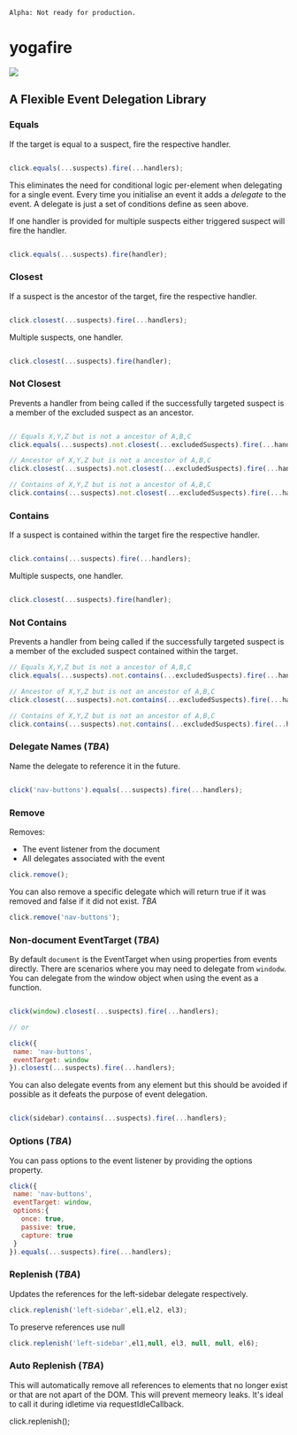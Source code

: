 ```
Alpha: Not ready for production.
```
# yogafire

<img src="https://preview.ibb.co/bYQGNa/yoga_fire.gif">

## A Flexible Event Delegation Library

### Equals 
If the target is equal to a suspect, fire the respective handler.
```javascript

click.equals(...suspects).fire(...handlers);
```
This eliminates the need for conditional logic per-element when delegating for a single event. 
Every time you initialise an event it adds a _delegate_ to the event. A delegate is just a set of conditions 
define as seen above.

If one handler is provided for multiple suspects either triggered suspect will fire the handler.
```javascript

click.equals(...suspects).fire(handler);
```
### Closest 
If a suspect is the ancestor of the target, fire the respective handler.
```javascript

click.closest(...suspects).fire(...handlers);
``` 
Multiple suspects, one handler.
```javascript

click.closest(...suspects).fire(handler);
```
### Not Closest
Prevents a handler from being called if the successfully targeted suspect is a member of the excluded suspect as an ancestor. 
```javascript

// Equals X,Y,Z but is not a ancestor of A,B,C
click.equals(...suspects).not.closest(...excludedSuspects).fire(...handlers);

// Ancestor of X,Y,Z but is not a ancestor of A,B,C
click.closest(...suspects).not.closest(...excludedSuspects).fire(...handlers);

// Contains of X,Y,Z but is not a ancestor of A,B,C
click.contains(...suspects).not.closest(...excludedSuspects).fire(...handlers);
```
### Contains 
If a suspect is contained within the target fire the respective handler.
```javascript

click.contains(...suspects).fire(...handlers);
``` 
Multiple suspects, one handler.
```javascript

click.closest(...suspects).fire(handler);
```
### Not Contains
Prevents a handler from being called if the successfully targeted suspect is a member of the excluded suspect contained within the target.

```javascript
// Equals X,Y,Z but is not a ancestor of A,B,C
click.equals(...suspects).not.contains(...excludedSuspects).fire(...handlers);

// Ancestor of X,Y,Z but is not an ancestor of A,B,C
click.closest(...suspects).not.contains(...excludedSuspects).fire(...handlers);

// Contains of X,Y,Z but is not an ancestor of A,B,C
click.contains(...suspects).not.contains(...excludedSuspects).fire(...handlers);
```

### Delegate Names (*TBA*) 
Name the delegate to reference it in the future. 
```javascript

click('nav-buttons').equals(...suspects).fire(...handlers);
```

### Remove 
Removes: 
- The event listener from the document
- All delegates associated with the event

```javascript
click.remove();
```
You can also remove a specific delegate which will return true if it was removed 
and false if it did not exist.
*TBA*
```javascript
click.remove('nav-buttons');
```


### Non-document EventTarget (*TBA*)
By default `document` is the EventTarget when using properties from events directly. 
There are scenarios where you may need to delegate from `windodw`.
You can delegate from the window object when using the event as a function.
```javascript

click(window).closest(...suspects).fire(...handlers);

// or 

click({
 name: 'nav-buttons',
 eventTarget: window
}).closest(...suspects).fire(...handlers);
``` 
You can also delegate events from any element but this should be avoided if possible as it defeats the purpose of event delegation.

```javascript

click(sidebar).contains(...suspects).fire(...handlers);
``` 

### Options (*TBA*)
You can pass options to the event listener by providing the options property.
```javascript
click({
 name: 'nav-buttons',
 eventTarget: window,
 options:{
   once: true,
   passive: true,
   capture: true
 }
}).equals(...suspects).fire(...handlers);
``` 

### Replenish (*TBA*)
Updates the references for the left-sidebar delegate respectively.
```javascript
click.replenish('left-sidebar',el1,el2, el3);
```
To preserve references use null
```javascript
click.replenish('left-sidebar',el1,null, el3, null, null, el6);
```
### Auto Replenish (*TBA*)
This will automatically remove all references to elements that no longer exist 
or that are not apart of the DOM. This will prevent memeory leaks.
It's ideal to call it during idletime via requestIdleCallback.

click.replenish();
